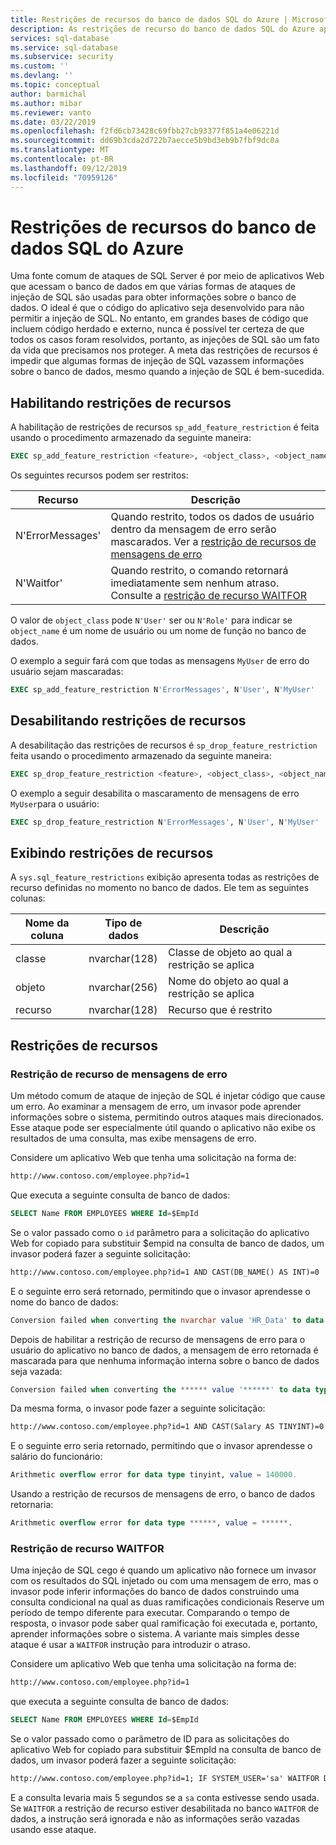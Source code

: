 ```yaml
---
title: Restrições de recursos do banco de dados SQL do Azure | Microsoft Docs
description: As restrições de recurso do banco de dados SQL do Azure aprimoram a segurança do banco de dados restringindo recursos em seu banco de dados que podem ser invasores para obter acesso a informações neles.
services: sql-database
ms.service: sql-database
ms.subservice: security
ms.custom: ''
ms.devlang: ''
ms.topic: conceptual
author: barmichal
ms.author: mibar
ms.reviewer: vanto
ms.date: 03/22/2019
ms.openlocfilehash: f2fd6cb73428c69fbb27cb93377f851a4e06221d
ms.sourcegitcommit: dd69b3cda2d722b7aecce5b9bd3eb9b7fbf9dc0a
ms.translationtype: MT
ms.contentlocale: pt-BR
ms.lasthandoff: 09/12/2019
ms.locfileid: "70959126"
---
```

# <a name="azure-sql-database-feature-restrictions"></a>Restrições de recursos do banco de dados SQL do Azure

Uma fonte comum de ataques de SQL Server é por meio de aplicativos Web que acessam o banco de dados em que várias formas de ataques de injeção de SQL são usadas para obter informações sobre o banco de dados.  O ideal é que o código do aplicativo seja desenvolvido para não permitir a injeção de SQL.  No entanto, em grandes bases de código que incluem código herdado e externo, nunca é possível ter certeza de que todos os casos foram resolvidos, portanto, as injeções de SQL são um fato da vida que precisamos nos proteger.  A meta das restrições de recursos é impedir que algumas formas de injeção de SQL vazassem informações sobre o banco de dados, mesmo quando a injeção de SQL é bem-sucedida.

## <a name="enabling-feature-restrictions"></a>Habilitando restrições de recursos

A habilitação de restrições de recursos `sp_add_feature_restriction` é feita usando o procedimento armazenado da seguinte maneira:

```sql
EXEC sp_add_feature_restriction <feature>, <object_class>, <object_name>
```

Os seguintes recursos podem ser restritos:

| Recurso          | Descrição |
|------------------|-------------|
| N'ErrorMessages' | Quando restrito, todos os dados de usuário dentro da mensagem de erro serão mascarados. Ver a [restrição de recursos de mensagens de erro](#error-messages-feature-restriction) |
| N'Waitfor'       | Quando restrito, o comando retornará imediatamente sem nenhum atraso. Consulte a [restrição de recurso WAITFOR](#waitfor-feature-restriction) |

O valor de `object_class` pode `N'User'` ser ou `N'Role'` para indicar se `object_name` é um nome de usuário ou um nome de função no banco de dados.

O exemplo a seguir fará com que todas as mensagens `MyUser` de erro do usuário sejam mascaradas:

```sql
EXEC sp_add_feature_restriction N'ErrorMessages', N'User', N'MyUser'
```

## <a name="disabling-feature-restrictions"></a>Desabilitando restrições de recursos

A desabilitação das restrições de recursos é `sp_drop_feature_restriction` feita usando o procedimento armazenado da seguinte maneira:

```sql
EXEC sp_drop_feature_restriction <feature>, <object_class>, <object_name>
```

O exemplo a seguir desabilita o mascaramento de mensagens de erro `MyUser`para o usuário:

```sql
EXEC sp_drop_feature_restriction N'ErrorMessages', N'User', N'MyUser'
```

## <a name="viewing-feature-restrictions"></a>Exibindo restrições de recursos

A `sys.sql_feature_restrictions` exibição apresenta todas as restrições de recurso definidas no momento no banco de dados. Ele tem as seguintes colunas:

| Nome da coluna | Tipo de dados | Descrição |
|-------------|-----------|-------------|
| classe       | nvarchar(128) | Classe de objeto ao qual a restrição se aplica |
| objeto      | nvarchar(256) | Nome do objeto ao qual a restrição se aplica |
| recurso     | nvarchar(128) | Recurso que é restrito |

## <a name="feature-restrictions"></a>Restrições de recursos

### <a name="error-messages-feature-restriction"></a>Restrição de recurso de mensagens de erro

Um método comum de ataque de injeção de SQL é injetar código que cause um erro.  Ao examinar a mensagem de erro, um invasor pode aprender informações sobre o sistema, permitindo outros ataques mais direcionados.  Esse ataque pode ser especialmente útil quando o aplicativo não exibe os resultados de uma consulta, mas exibe mensagens de erro.

Considere um aplicativo Web que tenha uma solicitação na forma de:

```html
http://www.contoso.com/employee.php?id=1
```

Que executa a seguinte consulta de banco de dados:

```sql
SELECT Name FROM EMPLOYEES WHERE Id=$EmpId
```

Se o valor passado como o `id` parâmetro para a solicitação do aplicativo Web for copiado para substituir $empid na consulta de banco de dados, um invasor poderá fazer a seguinte solicitação:

```html
http://www.contoso.com/employee.php?id=1 AND CAST(DB_NAME() AS INT)=0
```

E o seguinte erro será retornado, permitindo que o invasor aprendesse o nome do banco de dados:

```sql
Conversion failed when converting the nvarchar value 'HR_Data' to data type int.
```

Depois de habilitar a restrição de recurso de mensagens de erro para o usuário do aplicativo no banco de dados, a mensagem de erro retornada é mascarada para que nenhuma informação interna sobre o banco de dados seja vazada:

```sql
Conversion failed when converting the ****** value '******' to data type ******.
```

Da mesma forma, o invasor pode fazer a seguinte solicitação:

```html
http://www.contoso.com/employee.php?id=1 AND CAST(Salary AS TINYINT)=0
```

E o seguinte erro seria retornado, permitindo que o invasor aprendesse o salário do funcionário:

```sql
Arithmetic overflow error for data type tinyint, value = 140000.
```

Usando a restrição de recursos de mensagens de erro, o banco de dados retornaria:

```sql
Arithmetic overflow error for data type ******, value = ******.
```

### <a name="waitfor-feature-restriction"></a>Restrição de recurso WAITFOR

Uma injeção de SQL cego é quando um aplicativo não fornece um invasor com os resultados do SQL injetado ou com uma mensagem de erro, mas o invasor pode inferir informações do banco de dados construindo uma consulta condicional na qual as duas ramificações condicionais Reserve um período de tempo diferente para executar. Comparando o tempo de resposta, o invasor pode saber qual ramificação foi executada e, portanto, aprender informações sobre o sistema. A variante mais simples desse ataque é usar a `WAITFOR` instrução para introduzir o atraso.

Considere um aplicativo Web que tenha uma solicitação na forma de:

```html
http://www.contoso.com/employee.php?id=1
```

que executa a seguinte consulta de banco de dados:

```sql
SELECT Name FROM EMPLOYEES WHERE Id=$EmpId
```

Se o valor passado como o parâmetro de ID para as solicitações do aplicativo Web for copiado para substituir $EmpId na consulta de banco de dados, um invasor poderá fazer a seguinte solicitação:

```html
http://www.contoso.com/employee.php?id=1; IF SYSTEM_USER='sa' WAITFOR DELAY '00:00:05'
```

E a consulta levaria mais 5 segundos se a `sa` conta estivesse sendo usada. Se `WAITFOR` a restrição de recurso estiver desabilitada no banco `WAITFOR` de dados, a instrução será ignorada e não as informações serão vazadas usando esse ataque.